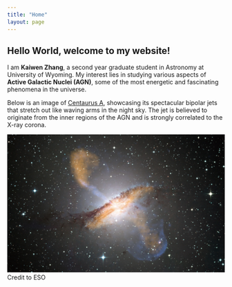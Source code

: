 ```yaml
---
title: "Home"
layout: page
---
```


## **Hello World, welcome to my website!**

I am **Kaiwen Zhang**, a second year graduate student in Astronomy at University of Wyoming. 
My interest lies in studying various aspects of **Active Galactic Nuclei (AGN)**, 
some of the most energetic and fascinating phenomena in the universe.

Below is an image of [Centaurus A](https://www.eso.org/public/images/eso0903a/), 
showcasing its spectacular bipolar jets that stretch out like waving arms in the night sky. 
The jet is believed to originate from the inner regions of the AGN and is strongly correlated to the X-ray corona.

![centaurusA](/assets/centaurusA.jpg) Credit to ESO